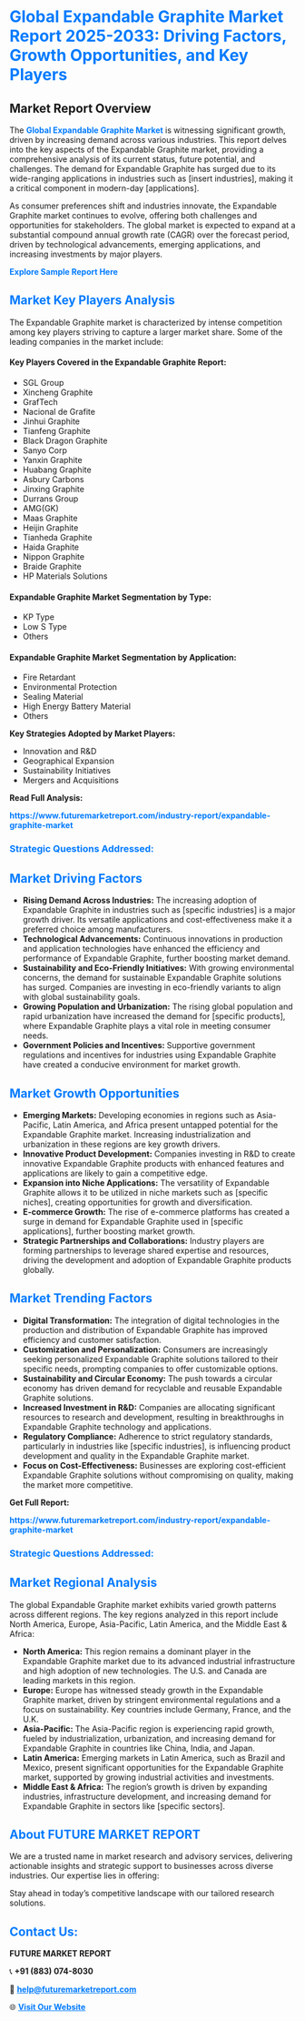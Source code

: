 <h1 style="color: #007BFF;">Global Expandable Graphite Market Report 2025-2033: Driving Factors, Growth Opportunities, and Key Players</h1>

<section id="overview">
<h2>Market Report Overview</h2>
<p>The <a href="https://www.futuremarketreport.com/industry-report/expandable-graphite-market" style="color: #007BFF; text-decoration: none;"><strong>Global Expandable Graphite Market</strong></a> is witnessing significant growth, driven by increasing demand across various industries. This report delves into the key aspects of the Expandable Graphite market, providing a comprehensive analysis of its current status, future potential, and challenges. The demand for Expandable Graphite has surged due to its wide-ranging applications in industries such as [insert industries], making it a critical component in modern-day [applications].</p>
<p>As consumer preferences shift and industries innovate, the Expandable Graphite market continues to evolve, offering both challenges and opportunities for stakeholders. The global market is expected to expand at a substantial compound annual growth rate (CAGR) over the forecast period, driven by technological advancements, emerging applications, and increasing investments by major players.</p>
</section>

<section id="overview">
<p><a href="https://www.futuremarketreport.com/request-sample/reportId=50366" style="color: #007BFF; text-decoration: none;"><strong>Explore Sample Report Here</strong></a></p>
</section>

<section id="key-players">
<h2 style="color: #007BFF;">Market Key Players Analysis</h2>
<p>The Expandable Graphite market is characterized by intense competition among key players striving to capture a larger market share. Some of the leading companies in the market include:</p>
<h4>Key Players Covered in the Expandable Graphite Report:</h4>
<ul><li>SGL Group</li><li>Xincheng Graphite</li><li>GrafTech</li><li>Nacional de Grafite</li><li>Jinhui Graphite</li><li>Tianfeng Graphite</li><li>Black Dragon Graphite</li><li>Sanyo Corp</li><li>Yanxin Graphite</li><li>Huabang Graphite</li><li>Asbury Carbons</li><li>Jinxing Graphite</li><li>Durrans Group</li><li>AMG(GK)</li><li>Maas Graphite</li><li>Heijin Graphite</li><li>Tianheda Graphite</li><li>Haida Graphite</li><li>Nippon Graphite</li><li>Braide Graphite</li><li>HP Materials Solutions</li></ul>
<h4>Expandable Graphite Market Segmentation by Type:</h4>
<ul><li>KP Type</li><li>Low S Type</li><li>Others</li></ul>

<h4>Expandable Graphite Market Segmentation by Application:</h4>
<ul><li>Fire Retardant</li><li>Environmental Protection</li><li>Sealing Material</li><li>High Energy Battery Material</li><li>Others</li></ul>
<p><strong>Key Strategies Adopted by Market Players:</strong></p>
<ul>
<li>Innovation and R&D</li>
<li>Geographical Expansion</li>
<li>Sustainability Initiatives</li>
<li>Mergers and Acquisitions</li>
</ul>
</section>

<section>
<p><strong>Read Full Analysis: </strong></p><a href="https://www.futuremarketreport.com/industry-report/expandable-graphite-market" style="color: #007BFF; text-decoration: none;"><strong>https://www.futuremarketreport.com/industry-report/expandable-graphite-market</strong></a>
<h3 style="color: #007BFF;">Strategic Questions Addressed:</h3>
</section>

<section id="driving-factors">
<h2 style="color: #007BFF;">Market Driving Factors</h2>
<ul>
<li><strong>Rising Demand Across Industries:</strong> The increasing adoption of Expandable Graphite in industries such as [specific industries] is a major growth driver. Its versatile applications and cost-effectiveness make it a preferred choice among manufacturers.</li>
<li><strong>Technological Advancements:</strong> Continuous innovations in production and application technologies have enhanced the efficiency and performance of Expandable Graphite, further boosting market demand.</li>
<li><strong>Sustainability and Eco-Friendly Initiatives:</strong> With growing environmental concerns, the demand for sustainable Expandable Graphite solutions has surged. Companies are investing in eco-friendly variants to align with global sustainability goals.</li>
<li><strong>Growing Population and Urbanization:</strong> The rising global population and rapid urbanization have increased the demand for [specific products], where Expandable Graphite plays a vital role in meeting consumer needs.</li>
<li><strong>Government Policies and Incentives:</strong> Supportive government regulations and incentives for industries using Expandable Graphite have created a conducive environment for market growth.</li>
</ul>
</section>

<section id="growth-opportunities">
<h2 style="color: #007BFF;">Market Growth Opportunities</h2>
<ul>
<li><strong>Emerging Markets:</strong> Developing economies in regions such as Asia-Pacific, Latin America, and Africa present untapped potential for the Expandable Graphite market. Increasing industrialization and urbanization in these regions are key growth drivers.</li>
<li><strong>Innovative Product Development:</strong> Companies investing in R&D to create innovative Expandable Graphite products with enhanced features and applications are likely to gain a competitive edge.</li>
<li><strong>Expansion into Niche Applications:</strong> The versatility of Expandable Graphite allows it to be utilized in niche markets such as [specific niches], creating opportunities for growth and diversification.</li>
<li><strong>E-commerce Growth:</strong> The rise of e-commerce platforms has created a surge in demand for Expandable Graphite used in [specific applications], further boosting market growth.</li>
<li><strong>Strategic Partnerships and Collaborations:</strong> Industry players are forming partnerships to leverage shared expertise and resources, driving the development and adoption of Expandable Graphite products globally.</li>
</ul>
</section>

<section id="trending-factors">
<h2 style="color: #007BFF;">Market Trending Factors</h2>
<ul>
<li><strong>Digital Transformation:</strong> The integration of digital technologies in the production and distribution of Expandable Graphite has improved efficiency and customer satisfaction.</li>
<li><strong>Customization and Personalization:</strong> Consumers are increasingly seeking personalized Expandable Graphite solutions tailored to their specific needs, prompting companies to offer customizable options.</li>
<li><strong>Sustainability and Circular Economy:</strong> The push towards a circular economy has driven demand for recyclable and reusable Expandable Graphite solutions.</li>
<li><strong>Increased Investment in R&D:</strong> Companies are allocating significant resources to research and development, resulting in breakthroughs in Expandable Graphite technology and applications.</li>
<li><strong>Regulatory Compliance:</strong> Adherence to strict regulatory standards, particularly in industries like [specific industries], is influencing product development and quality in the Expandable Graphite market.</li>
<li><strong>Focus on Cost-Effectiveness:</strong> Businesses are exploring cost-efficient Expandable Graphite solutions without compromising on quality, making the market more competitive.</li>
</ul>
</section>

<section>
<p><strong>Get Full Report: </strong></p><a href="https://www.futuremarketreport.com/industry-report/expandable-graphite-market" style="color: #007BFF; text-decoration: none;"><strong>https://www.futuremarketreport.com/industry-report/expandable-graphite-market</strong></a>
<h3 style="color: #007BFF;">Strategic Questions Addressed:</h3>
</section>


<section id="regional-analysis">
<h2 style="color: #007BFF;">Market Regional Analysis</h2>
<p>The global Expandable Graphite market exhibits varied growth patterns across different regions. The key regions analyzed in this report include North America, Europe, Asia-Pacific, Latin America, and the Middle East & Africa:</p>
<ul>
<li><strong>North America:</strong> This region remains a dominant player in the Expandable Graphite market due to its advanced industrial infrastructure and high adoption of new technologies. The U.S. and Canada are leading markets in this region.</li>
<li><strong>Europe:</strong> Europe has witnessed steady growth in the Expandable Graphite market, driven by stringent environmental regulations and a focus on sustainability. Key countries include Germany, France, and the U.K.</li>
<li><strong>Asia-Pacific:</strong> The Asia-Pacific region is experiencing rapid growth, fueled by industrialization, urbanization, and increasing demand for Expandable Graphite in countries like China, India, and Japan.</li>
<li><strong>Latin America:</strong> Emerging markets in Latin America, such as Brazil and Mexico, present significant opportunities for the Expandable Graphite market, supported by growing industrial activities and investments.</li>
<li><strong>Middle East & Africa:</strong> The region’s growth is driven by expanding industries, infrastructure development, and increasing demand for Expandable Graphite in sectors like [specific sectors].</li>
</ul>
</section>

<footer>
<h2 style="color: #007BFF;">About FUTURE MARKET REPORT</h2>
<p>We are a trusted name in market research and advisory services, delivering actionable insights and strategic support to businesses across diverse industries. Our expertise lies in offering:</p>

<p>Stay ahead in today’s competitive landscape with our tailored research solutions.</p>

<h2 style="color: #007BFF;">Contact Us:</h2>
<p><strong>FUTURE MARKET REPORT</strong></p>
<p>📞 <strong>+91 (883) 074-8030</strong></p>
<p>📧 <strong><a href="mailto:help@futuremarketreport.com" style="color: #007BFF;">help@futuremarketreport.com</a></strong></p>
<p>🌐 <strong><a href="https://www.futuremarketreport.com/" style="color: #007BFF;">Visit Our Website</a></strong></p>
</footer>